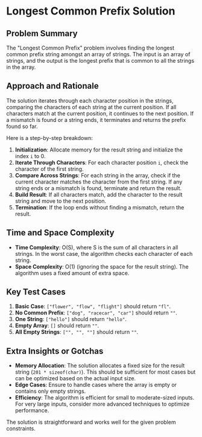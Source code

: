 # Longest Common Prefix Solution

## Problem Summary
The "Longest Common Prefix" problem involves finding the longest common prefix string amongst an array of strings. The input is an array of strings, and the output is the longest prefix that is common to all the strings in the array.

## Approach and Rationale
The solution iterates through each character position in the strings, comparing the characters of each string at the current position. If all characters match at the current position, it continues to the next position. If a mismatch is found or a string ends, it terminates and returns the prefix found so far.

Here is a step-by-step breakdown:

1. **Initialization**: Allocate memory for the result string and initialize the index `i` to 0.
2. **Iterate Through Characters**: For each character position `i`, check the character of the first string.
3. **Compare Across Strings**: For each string in the array, check if the current character matches the character from the first string. If any string ends or a mismatch is found, terminate and return the result.
4. **Build Result**: If all characters match, add the character to the result string and move to the next position.
5. **Termination**: If the loop ends without finding a mismatch, return the result.

## Time and Space Complexity
- **Time Complexity**: O(S), where S is the sum of all characters in all strings. In the worst case, the algorithm checks each character of each string.
- **Space Complexity**: O(1) (ignoring the space for the result string). The algorithm uses a fixed amount of extra space.

## Key Test Cases
1. **Basic Case**: `["flower", "flow", "flight"]` should return `"fl"`.
2. **No Common Prefix**: `["dog", "racecar", "car"]` should return `""`.
3. **One String**: `["hello"]` should return `"hello"`.
4. **Empty Array**: `[]` should return `""`.
5. **All Empty Strings**: `["", "", ""]` should return `""`.

## Extra Insights or Gotchas
- **Memory Allocation**: The solution allocates a fixed size for the result string (`201 * sizeof(char)`). This should be sufficient for most cases but can be optimized based on the actual input size.
- **Edge Cases**: Ensure to handle cases where the array is empty or contains only empty strings.
- **Efficiency**: The algorithm is efficient for small to moderate-sized inputs. For very large inputs, consider more advanced techniques to optimize performance.

The solution is straightforward and works well for the given problem constraints.